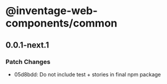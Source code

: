 # @inventage-web-components/common

## 0.0.1-next.1
### Patch Changes

- 05d8bdd: Do not include test + stories in final npm package
